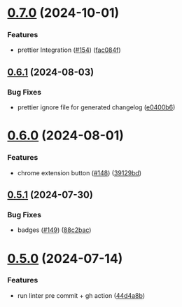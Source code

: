 # [0.7.0](https://github.com/EddieHubCommunity/RepoRater/compare/v0.6.1...v0.7.0) (2024-10-01)


### Features

* prettier Integration  ([#154](https://github.com/EddieHubCommunity/RepoRater/issues/154)) ([fac084f](https://github.com/EddieHubCommunity/RepoRater/commit/fac084f3851259e798f1f7a224a3337e7f6e55f9))



## [0.6.1](https://github.com/EddieHubCommunity/RepoRater/compare/v0.6.0...v0.6.1) (2024-08-03)


### Bug Fixes

* prettier ignore file for generated changelog ([e0400b6](https://github.com/EddieHubCommunity/RepoRater/commit/e0400b6cdb136946089e4b9f18323fc18eb4ccc8))



# [0.6.0](https://github.com/EddieHubCommunity/RepoRater/compare/v0.5.1...v0.6.0) (2024-08-01)


### Features

* chrome extension button ([#148](https://github.com/EddieHubCommunity/RepoRater/issues/148)) ([39129bd](https://github.com/EddieHubCommunity/RepoRater/commit/39129bd0e80a829a248fb3eee3ed032d8d10f482))



## [0.5.1](https://github.com/EddieHubCommunity/RepoRater/compare/v0.5.0...v0.5.1) (2024-07-30)


### Bug Fixes

* badges ([#149](https://github.com/EddieHubCommunity/RepoRater/issues/149)) ([88c2bac](https://github.com/EddieHubCommunity/RepoRater/commit/88c2bac75352d5002865c2a08ddeac5601968264))



# [0.5.0](https://github.com/EddieHubCommunity/RepoRater/compare/v0.4.0...v0.5.0) (2024-07-14)


### Features

* run linter pre commit + gh action ([44d4a8b](https://github.com/EddieHubCommunity/RepoRater/commit/44d4a8b0de51b8064893ee69e7f6af6015bb7e72))



